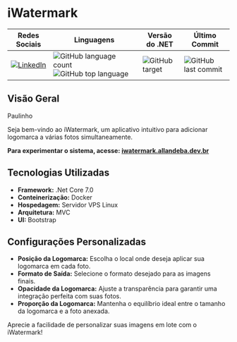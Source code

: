# iWatermark

| **Redes Sociais** | **Linguagens** | **Versão do .NET** | **Último Commit** |
| ----------------- | -------------- | ------------------- | ------------------ |
| [![LinkedIn](https://img.shields.io/badge/LinkedIn-Connect-blue)](https://www.linkedin.com/in/allan-debastiani/) | ![GitHub language count](https://img.shields.io/github/languages/count/allandeba/iWatermark) ![GitHub top language](https://img.shields.io/github/languages/top/allandeba/iWatermark) | ![GitHub target](https://img.shields.io/badge/.NET%20Core-7.0-green) | ![GitHub last commit](https://img.shields.io/github/last-commit/allandeba/iWatermark) |

## Visão Geral

Paulinho

Seja bem-vindo ao iWatermark, um aplicativo intuitivo para adicionar logomarca a várias fotos simultaneamente.

**Para experimentar o sistema, acesse: [iwatermark.allandeba.dev.br](https://iwatermark.allandeba.dev.br)**


## Tecnologias Utilizadas

- **Framework:** .Net Core 7.0
- **Conteinerização:** Docker
- **Hospedagem:** Servidor VPS Linux
- **Arquitetura:** MVC
- **UI:** Bootstrap

## Configurações Personalizadas

- **Posição da Logomarca:** Escolha o local onde deseja aplicar sua logomarca em cada foto.
- **Formato de Saída:** Selecione o formato desejado para as imagens finais.
- **Opacidade da Logomarca:** Ajuste a transparência para garantir uma integração perfeita com suas fotos.
- **Proporção da Logomarca:** Mantenha o equilíbrio ideal entre o tamanho da logomarca e a foto anexada.

Aprecie a facilidade de personalizar suas imagens em lote com o iWatermark!
